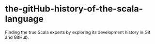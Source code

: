 # the-gitHub-history-of-the-scala-language
Finding the true Scala experts by exploring its development history in Git and GitHub.
